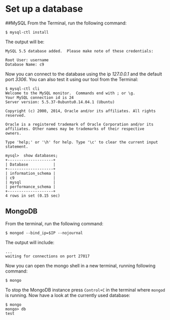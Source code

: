 # Set up a database

##MySQL
From the Terminal, run the following command:

    $ mysql-ctl install

The output will be:

    MySQL 5.5 database added.  Please make note of these credentials:
    
    Root User: username
    Database Name: c9

Now you can connect to the database using the ip *127.0.0.1* and the default port *3306*.
You can also test it using our tool from the Terminal:

    $ mysql-ctl cli
    Welcome to the MySQL monitor.  Commands end with ; or \g.
    Your MySQL connection id is 24
    Server version: 5.5.37-0ubuntu0.14.04.1 (Ubuntu)
    
    Copyright (c) 2000, 2014, Oracle and/or its affiliates. All rights reserved.
    
    Oracle is a registered trademark of Oracle Corporation and/or its
    affiliates. Other names may be trademarks of their respective
    owners.
    
    Type 'help;' or '\h' for help. Type '\c' to clear the current input statement.
    
    mysql>  show databases;
    +--------------------+
    | Database           |
    +--------------------+
    | information_schema |
    | c9                 |
    | mysql              |
    | performance_schema |
    +--------------------+
    4 rows in set (0.15 sec)


## MongoDB
From the terminal, run the following command:

    $ mongod --bind_ip=$IP --nojournal

The output will include:

    ...
    waiting for connections on port 27017

Now you can open the mongo shell in a new terminal, running following command:

    $ mongo

To stop the MongoDB instance press `Control+C` in the terminal where `mongod` is running.
Now have a look at the currently used database:

    $ mongo
    mongo> db
    test
